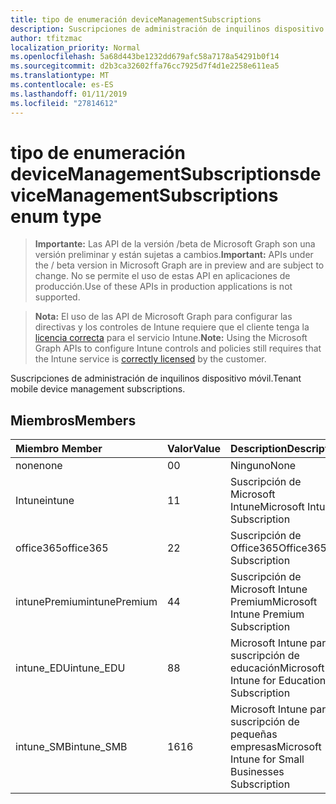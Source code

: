 ```yaml
---
title: tipo de enumeración deviceManagementSubscriptions
description: Suscripciones de administración de inquilinos dispositivo móvil.
author: tfitzmac
localization_priority: Normal
ms.openlocfilehash: 5a68d443be1232dd679afc58a7178a54291b0f14
ms.sourcegitcommit: d2b3ca32602ffa76cc7925d7f4d1e2258e611ea5
ms.translationtype: MT
ms.contentlocale: es-ES
ms.lasthandoff: 01/11/2019
ms.locfileid: "27814612"
---
```

# <a name="devicemanagementsubscriptions-enum-type"></a><span data-ttu-id="e1a5f-103">tipo de enumeración deviceManagementSubscriptions</span><span class="sxs-lookup"><span data-stu-id="e1a5f-103">deviceManagementSubscriptions enum type</span></span>

> <span data-ttu-id="e1a5f-104">**Importante:** Las API de la versión /beta de Microsoft Graph son una versión preliminar y están sujetas a cambios.</span><span class="sxs-lookup"><span data-stu-id="e1a5f-104">**Important:** APIs under the / beta version in Microsoft Graph are in preview and are subject to change.</span></span> <span data-ttu-id="e1a5f-105">No se permite el uso de estas API en aplicaciones de producción.</span><span class="sxs-lookup"><span data-stu-id="e1a5f-105">Use of these APIs in production applications is not supported.</span></span>

> <span data-ttu-id="e1a5f-106">**Nota:** El uso de las API de Microsoft Graph para configurar las directivas y los controles de Intune requiere que el cliente tenga la [licencia correcta](https://go.microsoft.com/fwlink/?linkid=839381) para el servicio Intune.</span><span class="sxs-lookup"><span data-stu-id="e1a5f-106">**Note:** Using the Microsoft Graph APIs to configure Intune controls and policies still requires that the Intune service is [correctly licensed](https://go.microsoft.com/fwlink/?linkid=839381) by the customer.</span></span>

<span data-ttu-id="e1a5f-107">Suscripciones de administración de inquilinos dispositivo móvil.</span><span class="sxs-lookup"><span data-stu-id="e1a5f-107">Tenant mobile device management subscriptions.</span></span>
## <a name="members"></a><span data-ttu-id="e1a5f-108">Miembros</span><span class="sxs-lookup"><span data-stu-id="e1a5f-108">Members</span></span>
|<span data-ttu-id="e1a5f-109">Miembro	</span><span class="sxs-lookup"><span data-stu-id="e1a5f-109">Member</span></span>|<span data-ttu-id="e1a5f-110">Valor</span><span class="sxs-lookup"><span data-stu-id="e1a5f-110">Value</span></span>|<span data-ttu-id="e1a5f-111">Description</span><span class="sxs-lookup"><span data-stu-id="e1a5f-111">Description</span></span>|
|:---|:---|:---|
|<span data-ttu-id="e1a5f-112">none</span><span class="sxs-lookup"><span data-stu-id="e1a5f-112">none</span></span>|<span data-ttu-id="e1a5f-113">0</span><span class="sxs-lookup"><span data-stu-id="e1a5f-113">0</span></span>|<span data-ttu-id="e1a5f-114">Ninguno</span><span class="sxs-lookup"><span data-stu-id="e1a5f-114">None</span></span>|
|<span data-ttu-id="e1a5f-115">Intune</span><span class="sxs-lookup"><span data-stu-id="e1a5f-115">intune</span></span>|<span data-ttu-id="e1a5f-116">1</span><span class="sxs-lookup"><span data-stu-id="e1a5f-116">1</span></span>|<span data-ttu-id="e1a5f-117">Suscripción de Microsoft Intune</span><span class="sxs-lookup"><span data-stu-id="e1a5f-117">Microsoft Intune Subscription</span></span>|
|<span data-ttu-id="e1a5f-118">office365</span><span class="sxs-lookup"><span data-stu-id="e1a5f-118">office365</span></span>|<span data-ttu-id="e1a5f-119">2</span><span class="sxs-lookup"><span data-stu-id="e1a5f-119">2</span></span>|<span data-ttu-id="e1a5f-120">Suscripción de Office365</span><span class="sxs-lookup"><span data-stu-id="e1a5f-120">Office365 Subscription</span></span>|
|<span data-ttu-id="e1a5f-121">intunePremium</span><span class="sxs-lookup"><span data-stu-id="e1a5f-121">intunePremium</span></span>|<span data-ttu-id="e1a5f-122">4</span><span class="sxs-lookup"><span data-stu-id="e1a5f-122">4</span></span>|<span data-ttu-id="e1a5f-123">Suscripción de Microsoft Intune Premium</span><span class="sxs-lookup"><span data-stu-id="e1a5f-123">Microsoft Intune Premium Subscription</span></span>|
|<span data-ttu-id="e1a5f-124">intune_EDU</span><span class="sxs-lookup"><span data-stu-id="e1a5f-124">intune_EDU</span></span>|<span data-ttu-id="e1a5f-125">8</span><span class="sxs-lookup"><span data-stu-id="e1a5f-125">8</span></span>|<span data-ttu-id="e1a5f-126">Microsoft Intune para la suscripción de educación</span><span class="sxs-lookup"><span data-stu-id="e1a5f-126">Microsoft Intune for Education Subscription</span></span>|
|<span data-ttu-id="e1a5f-127">intune_SMB</span><span class="sxs-lookup"><span data-stu-id="e1a5f-127">intune_SMB</span></span>|<span data-ttu-id="e1a5f-128">16</span><span class="sxs-lookup"><span data-stu-id="e1a5f-128">16</span></span>|<span data-ttu-id="e1a5f-129">Microsoft Intune para la suscripción de pequeñas empresas</span><span class="sxs-lookup"><span data-stu-id="e1a5f-129">Microsoft Intune for Small Businesses Subscription</span></span>|





